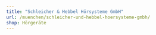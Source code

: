 ```yaml
---
title: "Schleicher & Hebbel Hörsysteme GmbH"
url: /muenchen/schleicher-und-hebbel-hoersysteme-gmbh/
shop: Hörgeräte
---
```

